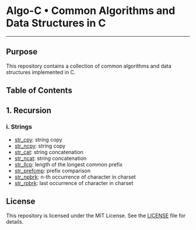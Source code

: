 # Algo-C • Common Algorithms and Data Structures in C
---
## Purpose
This repository contains a collection of common algorithms and data structures implemented in C.

## Table of Contents
## 1. Recursion
### i. Strings
- [str_cpy](https://github.com/Hytashi/Algo-C/blob/main/recursion/strings/rec_strings.c#L4): string copy
- [str_ncpy](https://github.com/Hytashi/Algo-C/blob/main/recursion/strings/rec_strings.c#L12): string copy
- [str_cat](https://github.com/Hytashi/Algo-C/blob/main/recursion/strings/rec_strings.c#L21): string concatenation
- [str_ncat](https://github.com/Hytashi/Algo-C/blob/main/recursion/strings/rec_strings.c#L28): string concatenation
- [str_llcp](https://github.com/Hytashi/Algo-C/blob/main/recursion/strings/rec_strings.c#L35): length of the longest common prefix
- [str_prefcmp](https://github.com/Hytashi/Algo-C/blob/main/recursion/strings/rec_strings.c#L42): prefix comparison
- [str_npbrk](https://github.com/Hytashi/Algo-C/blob/main/recursion/strings/rec_strings.c#L52): n-th occurrence of character in charset
- [str_rpbrk](https://github.com/Hytashi/Algo-C/blob/main/recursion/strings/rec_strings.c#L65): last occurrence of character in charset

## License
This repository is licensed under the MIT License. See the [LICENSE](https://github.com/Hytashi/Algo-C/blob/main/LICENSE) file for details.